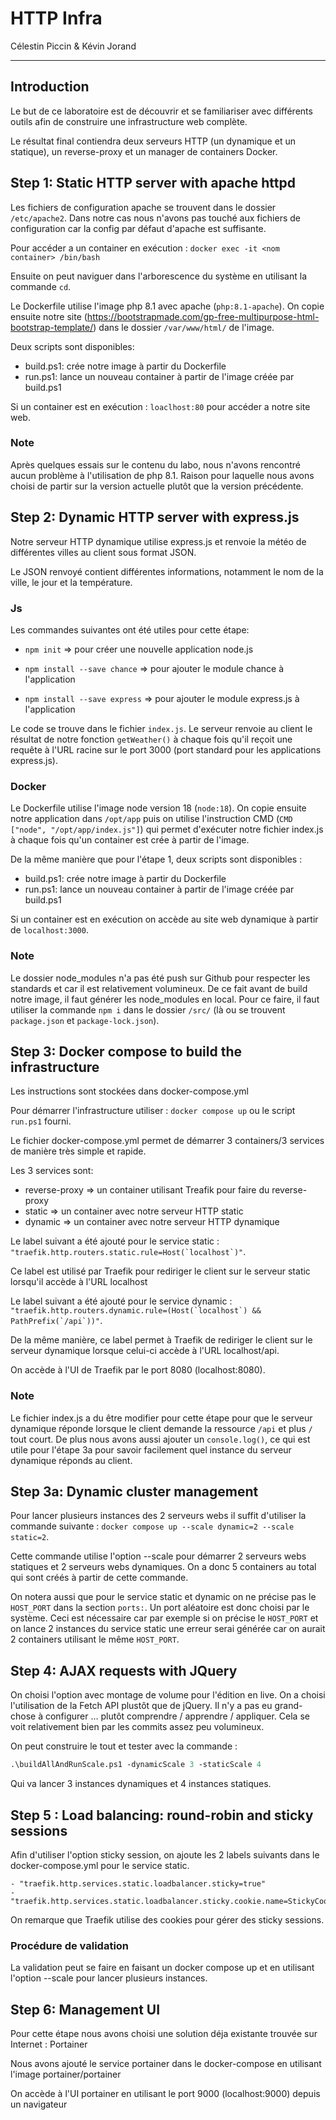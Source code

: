 HTTP Infra
==========

Célestin Piccin & Kévin Jorand

------------

## Introduction
Le but de ce laboratoire est de découvrir et se familiariser avec différents outils afin de construire une infrastructure web complète.

Le résultat final contiendra deux serveurs HTTP (un dynamique et un statique), un reverse-proxy et un manager de containers Docker.


## Step 1: Static HTTP server with apache httpd

Les fichiers de configuration apache se trouvent dans le dossier ```/etc/apache2```. Dans notre cas nous n'avons pas touché aux fichiers de configuration car la config par défaut d'apache est suffisante.

Pour accéder a un container en exécution : ```docker exec -it <nom container> /bin/bash```

Ensuite on peut naviguer dans l'arborescence du système en utilisant la commande ```cd```.

Le Dockerfile utilise l'image php 8.1 avec apache (```php:8.1-apache```). On copie ensuite notre site (https://bootstrapmade.com/gp-free-multipurpose-html-bootstrap-template/) dans le dossier ```/var/www/html/``` de l'image.

Deux scripts sont disponibles:
 - build.ps1:  crée notre image à partir du Dockerfile 
 - run.ps1: lance un nouveau container à partir de l'image créée par build.ps1

Si un container est en exécution : ```loaclhost:80``` pour accéder a notre site web.

### Note

Après quelques essais sur le contenu du labo, nous n'avons rencontré aucun problème à l'utilisation de php 8.1. Raison pour laquelle nous avons choisi de partir sur la version actuelle plutôt que la version précédente.

## Step 2: Dynamic HTTP server with express.js

Notre serveur HTTP dynamique utilise express.js et renvoie la météo de différentes villes au client sous format JSON.

Le JSON renvoyé contient différentes informations, notamment le nom de la ville, le jour et la température.

### Js
Les commandes suivantes ont été utiles pour cette étape:

 - ```npm init``` => pour créer une nouvelle application node.js

 - ```npm install --save chance``` => pour ajouter le module chance à l'application

 - ```npm install --save express``` => pour ajouter le module express.js à l'application

Le code se trouve dans le fichier ```index.js```. Le serveur renvoie au client le résultat de notre fonction ```getWeather()``` à chaque fois qu'il reçoit une requête à l'URL racine sur le port 3000 (port standard pour les applications express.js).

### Docker
Le Dockerfile utilise l'image node version 18 (```node:18```). On copie ensuite notre application dans ```/opt/app``` puis on utilise l'instruction CMD (```CMD ["node", "/opt/app/index.js"]```) qui permet d'exécuter notre fichier index.js à chaque fois qu'un container est crée à partir de l'image.

De la même manière que pour l'étape 1, deux scripts sont disponibles : 
 - build.ps1:  crée notre image à partir du Dockerfile 
 - run.ps1: lance un nouveau container à partir de l'image créée par build.ps1

Si un container est en exécution on accède au site web dynamique à partir de ```localhost:3000```.

### Note
Le dossier node_modules n'a pas été push sur Github pour respecter les standards et car il est relativement volumineux. De ce fait avant de build notre image, il faut générer les node_modules en local. Pour ce faire, il faut utiliser la commande ```npm i``` dans le dossier ```/src/```  (là ou se trouvent ```package.json``` et ```package-lock.json```).


## Step 3: Docker compose to build the infrastructure

Les instructions sont stockées dans docker-compose.yml

Pour démarrer l'infrastructure utiliser : ```docker compose up``` ou le script ```run.ps1``` fourni.

Le fichier docker-compose.yml permet de démarrer 3 containers/3 services de manière très simple et rapide. 

Les 3 services sont:
 - reverse-proxy => un container utilisant Treafik pour faire du reverse-proxy
 - static => un container avec notre serveur HTTP static
 - dynamic => un container avec notre serveur HTTP dynamique

Le label suivant a été ajouté pour le service static : ```"traefik.http.routers.static.rule=Host(`localhost`)"```.

Ce label est utilisé par Traefik pour rediriger le client sur le serveur static lorsqu'il accède à l'URL localhost

Le label suivant a été ajouté pour le service dynamic : 
```"traefik.http.routers.dynamic.rule=(Host(`localhost`) && PathPrefix(`/api`))"```.

De la même manière, ce label permet à Traefik de rediriger le client sur le serveur dynamique lorsque celui-ci accède à l'URL localhost/api.

On accède à l'UI de Traefik par le port 8080 (localhost:8080).

### Note 
Le fichier index.js a du être modifier pour cette étape pour que le serveur dynamique réponde lorsque le client demande la ressource ```/api``` et plus ```/``` tout court. De plus nous avons aussi ajouter un ```console.log()```, ce qui est utile pour l'étape 3a pour savoir facilement quel instance du serveur dynamique réponds au client.

## Step 3a: Dynamic cluster management

Pour lancer plusieurs instances des 2 serveurs webs il suffit d'utiliser la commande suivante : ```docker compose up --scale dynamic=2 --scale static=2```.

Cette commande utilise l'option --scale pour démarrer 2 serveurs webs statiques et 2 serveurs webs dynamiques. On a donc 5 containers au total qui sont créés à partir de cette commande.

On notera aussi que pour le service static et dynamic on ne précise pas le ```HOST_PORT``` dans la section ```ports:```. Un port aléatoire est donc choisi par le système. Ceci est nécessaire car par exemple si on précise le ```HOST_PORT``` et on lance 2 instances du service static une erreur serai générée car on aurait 2 containers utilisant le même ```HOST_PORT```.

## Step 4: AJAX requests with JQuery

On choisi l'option avec montage de volume pour l'édition en live. On a choisi l'utilisation de la Fetch API plustôt que de jQuery. Il n'y a pas eu grand-chose à configurer ... plutôt comprendre / apprendre / appliquer. Cela se voit relativement bien par les commits assez peu volumineux.

On peut construire le tout et tester avec la commande : 
```ps
.\buildAllAndRunScale.ps1 -dynamicScale 3 -staticScale 4
```
Qui va lancer 3 instances dynamiques et 4 instances statiques.

## Step 5 : Load balancing: round-robin and sticky sessions

Afin d'utiliser l'option sticky session, on ajoute les 2 labels suivants dans le docker-compose.yml pour le service static.

```
- "traefik.http.services.static.loadbalancer.sticky=true"
- "traefik.http.services.static.loadbalancer.sticky.cookie.name=StickyCookie"
```

On remarque que Traefik utilise des cookies pour gérer des sticky sessions.

### Procédure de validation
La validation peut se faire en faisant un docker compose up et en utilisant l'option --scale pour lancer plusieurs instances.


## Step 6: Management UI

Pour cette étape nous avons choisi une solution déja existante trouvée sur Internet : Portainer

Nous avons ajouté le service portainer dans le docker-compose en utilisant l'image portainer/portainer

On accède à l'UI portainer en utilisant le port 9000 (localhost:9000) depuis un navigateur


